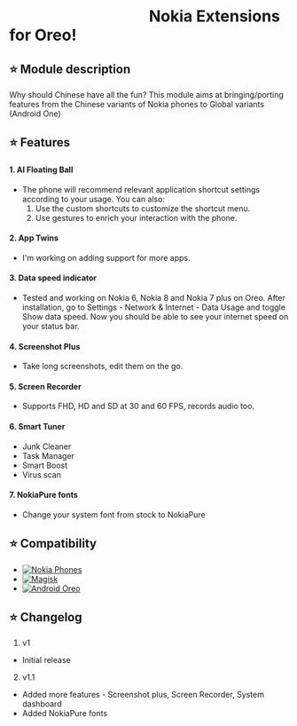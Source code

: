 # &nbsp;&nbsp; &nbsp;&nbsp;&nbsp;&nbsp;&nbsp;&nbsp;&nbsp;&nbsp;&nbsp;&nbsp;&nbsp;&nbsp; &nbsp;&nbsp;&nbsp;&nbsp;&nbsp;&nbsp;&nbsp;&nbsp;&nbsp;&nbsp;&nbsp;&nbsp;&nbsp;&nbsp;&nbsp;&nbsp;&nbsp;&nbsp;&nbsp;&nbsp;&nbsp;&nbsp;Nokia Extensions for Oreo!

## ⭐ Module description

Why should Chinese have all the fun? 
This module aims at bringing/porting features from the Chinese variants of Nokia phones to Global variants (Android One)

## ⭐ Features
#### 1. AI Floating Ball 
  *  The phone will recommend relevant application shortcut settings according to your usage. 
  You can also: 
     1. Use the custom shortcuts to customize the shortcut menu.
     2. Use gestures to enrich your interaction with the phone.  
     
#### 2. App Twins
  * I'm working on adding support for more apps.      

#### 3. Data speed indicator
   * Tested and working on Nokia 6, Nokia 8 and Nokia 7 plus on Oreo. After installation, go to Settings - Network & Internet - Data Usage and toggle Show data speed. Now you should be able to see your internet speed on your status bar.
   
#### 4. Screenshot Plus
  * Take long screenshots, edit them on the go.
  
#### 5. Screen Recorder
  * Supports FHD, HD and SD at 30 and 60 FPS, records audio too.

#### 6. Smart Tuner
  * Junk Cleaner
  * Task Manager
  * Smart Boost
  * Virus scan

#### 7. NokiaPure fonts
  * Change your system font from stock to NokiaPure

## ⭐ Compatibility
  * [![Nokia Phones](https://img.shields.io/badge/Nokia-Android%20phones-blue.svg)](https://www.nokia.com/phones/en_int)
  * [![Magisk](https://img.shields.io/badge/Magisk-17%2B-00B39B.svg)](https://forum.xda-developers.com/apps/magisk/official-magisk-v7-universal-systemless-t3473445)
  * [![Android Oreo](https://img.shields.io/badge/Oreo-8.1.0-blue.svg)](https://www.android.com/versions/oreo-8-0/)

## ⭐ Changelog 
1. v1
  * Initial release

2. v1.1
  * Added more features - Screenshot plus, Screen Recorder, System dashboard
  * Added NokiaPure fonts
  
